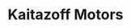 ---
title: "Kaitazoff Motors"
url: /montevideo/kaitazoff-motors/
shop: reparación de automóviles
---